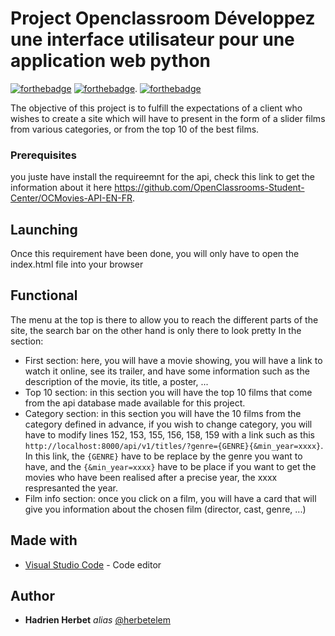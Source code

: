 # Project Openclassroom Développez une interface utilisateur pour une application web python
[![forthebadge](https://img.shields.io/badge/JavaScript-323330?style=for-the-badge&logo=javascript&logoColor=F7DF1E)](http://forthebadge.com)  [![forthebadge](https://img.shields.io/badge/HTML5-E34F26?style=for-the-badge&logo=html5&logoColor=white)](http://forthebadge.com).  [![forthebadge](https://img.shields.io/badge/CSS3-1572B6?style=for-the-badge&logo=css3&logoColor=white)](http://forthebadge.com)

The objective of this project is to fulfill the expectations of a client who wishes to create a site which will have to present in the form of a slider films from various categories, or from the top 10 of the best films. 

### Prerequisites

you juste have install the requireemnt for the api, check this link to get the information about it here https://github.com/OpenClassrooms-Student-Center/OCMovies-API-EN-FR.

## Launching

Once this requirement have been done, you will only have to open the index.html file into your browser


## Functional

The menu at the top is there to allow you to reach the different parts of the site, the search bar on the other hand is only there to look pretty
In the section:
- First section: here, you will have a movie showing, you will have a link to watch it online, see its trailer, and have some information such as the description of the movie, its title, a poster, ...
- Top 10 section: in this section you will have the top 10 films that come from the api database made available for this project.
- Category section: in this section you will have the 10 films from the category defined in advance, if you wish to change category, you will have to modify lines 152, 153, 155, 156, 158, 159 with a link such as this ``http://localhost:8000/api/v1/titles/?genre={GENRE}{&min_year=xxxx}``.
In this link, the ``{GENRE}`` have to be replace by the genre you want to have, and the ``{&min_year=xxxx}`` have to be place if you want to get the movies who have been realised after a precise year, the xxxx respresanted the year.
- Film info section: once you click on a film, you will have a card that will give you information about the chosen film (director, cast, genre, ...)


## Made with

* [Visual Studio Code](https://code.visualstudio.com/) - Code editor


## Author

* **Hadrien Herbet** _alias_ [@herbetelem](https://github.com/herbetelem)
